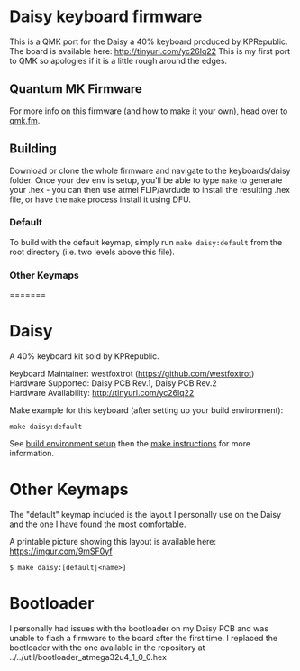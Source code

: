 Daisy keyboard firmware
======================

This is a QMK port for the Daisy a 40% keyboard produced by KPRepublic. The board is available here: http://tinyurl.com/yc26lq22
This is my first port to QMK so apologies if it is a little rough around the edges.

## Quantum MK Firmware

For more info on this firmware (and how to make it your own), head over to [qmk.fm](http://qmk.fm).

## Building

Download or clone the whole firmware and navigate to the
keyboards/daisy folder. Once your dev env is setup, you'll be able to
type `make` to generate your .hex - you can then use atmel FLIP/avrdude
to install the resulting .hex file, or have the `make` process install
it using DFU.

### Default

To build with the default keymap, simply run `make daisy:default` from the root directory (i.e. two levels above this file).

### Other Keymaps
=======
# Daisy

A 40% keyboard kit sold by KPRepublic.

Keyboard Maintainer: westfoxtrot (https://github.com/westfoxtrot)  
Hardware Supported: Daisy PCB Rev.1, Daisy PCB Rev.2  
Hardware Availability: http://tinyurl.com/yc26lq22

Make example for this keyboard (after setting up your build environment):

    make daisy:default

See [build environment setup](https://docs.qmk.fm/build_environment_setup.html) then the [make instructions](https://docs.qmk.fm/make_instructions.html) for more information.


# Other Keymaps


The "default" keymap included is the layout I personally use on the Daisy and the one I have found the most comfortable.

A printable picture showing this layout is available here: https://imgur.com/9mSF0yf


```
$ make daisy:[default|<name>]
```


# Bootloader

I personally had issues with the bootloader on my Daisy PCB and was unable to flash a firmware to the board after the first time. I replaced the bootloader with the one available in the repository at ../../util/bootloader_atmega32u4_1_0_0.hex
